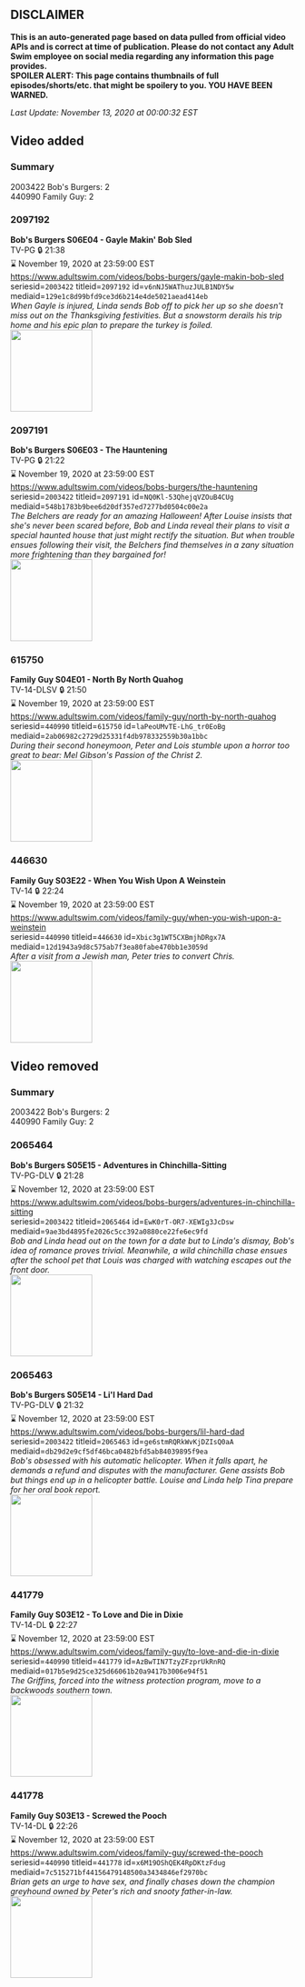 ## DISCLAIMER
**This is an auto-generated page based on data pulled from official video APIs and is correct at time of publication. Please do not contact any Adult Swim employee on social media regarding any information this page provides.**  
**SPOILER ALERT: This page contains thumbnails of full episodes/shorts/etc. that might be spoilery to you. YOU HAVE BEEN WARNED.**  

_Last Update: November 13, 2020 at 00:00:32 EST_
## Video added
### Summary
2003422 Bob's Burgers: 2  
440990 Family Guy: 2  
### 2097192
**Bob's Burgers S06E04 - Gayle Makin' Bob Sled**  
TV-PG 🔒 21:38  
⌛ November 19, 2020 at 23:59:00 EST  
https://www.adultswim.com/videos/bobs-burgers/gayle-makin-bob-sled  
seriesid=`2003422` titleid=`2097192` id=`v6nNJ5WAThuzJULB1NDY5w` mediaid=`129e1c8d99bfd9ce3d6b214e4de5021aead414eb`  
_When Gayle is injured, Linda sends Bob off to pick her up so she doesn't miss out on the Thanksgiving festivities. But a snowstorm derails his trip home and his epic plan to prepare the turkey is foiled._  
<a href="https://i.cdn.turner.com/adultswim/big/video/gayle-makin-bob-sled/bobsburgers_517_air_cid-2X4TJ.jpg"><img src="https://i.cdn.turner.com/adultswim/big/video/gayle-makin-bob-sled/bobsburgers_517_air_cid-2X4TJ.jpg" height="144px" /></a>
### 2097191
**Bob's Burgers S06E03 - The Hauntening**  
TV-PG 🔒 21:22  
⌛ November 19, 2020 at 23:59:00 EST  
https://www.adultswim.com/videos/bobs-burgers/the-hauntening  
seriesid=`2003422` titleid=`2097191` id=`NQ0Kl-53QhejqVZOuB4CUg` mediaid=`548b1783b9bee6d20df357ed7277bd0504c00e2a`  
_The Belchers are ready for an amazing Halloween! After Louise insists that she's never been scared before, Bob and Linda reveal their plans to visit a special haunted house that just might rectify the situation. But when trouble ensues following their visit, the Belchers find themselves in a zany situation more frightening than they bargained for!_  
<a href="https://i.cdn.turner.com/adultswim/big/video/the-hauntening/bobsburgers_513_air_cid-2WYDK.jpg"><img src="https://i.cdn.turner.com/adultswim/big/video/the-hauntening/bobsburgers_513_air_cid-2WYDK.jpg" height="144px" /></a>
### 615750
**Family Guy S04E01 - North By North Quahog**  
TV-14-DLSV 🔒 21:50  
⌛ November 19, 2020 at 23:59:00 EST  
https://www.adultswim.com/videos/family-guy/north-by-north-quahog  
seriesid=`440990` titleid=`615750` id=`laPeoUMvTE-LhG_tr0EoBg` mediaid=`2ab06982c2729d25331f4db978332559b30a1bbc`  
_During their second honeymoon, Peter and Lois stumble upon a horror too great to bear: Mel Gibson's Passion of the Christ 2._  
<a href="https://i.cdn.turner.com/adultswim/big/image-upload/thumbnails/thumb-2_image-152848112135718.jpg"><img src="https://i.cdn.turner.com/adultswim/big/image-upload/thumbnails/thumb-2_image-152848112135718.jpg" height="144px" /></a>
### 446630
**Family Guy S03E22 - When You Wish Upon A Weinstein**  
TV-14 🔒 22:24  
⌛ November 19, 2020 at 23:59:00 EST  
https://www.adultswim.com/videos/family-guy/when-you-wish-upon-a-weinstein  
seriesid=`440990` titleid=`446630` id=`Xbic3g1WT5CXBmjhDRgx7A` mediaid=`12d1943a9d8c575ab7f3ea80fabe470bb1e3059d`  
_After a visit from a Jewish man, Peter tries to convert Chris._  
<a href="https://i.cdn.turner.com/adultswim/big/image-upload/thumbnails/thumb-2_image-152848108809011.jpg"><img src="https://i.cdn.turner.com/adultswim/big/image-upload/thumbnails/thumb-2_image-152848108809011.jpg" height="144px" /></a>
## Video removed
### Summary
2003422 Bob's Burgers: 2  
440990 Family Guy: 2  
### 2065464
**Bob's Burgers S05E15 - Adventures in Chinchilla-Sitting**  
TV-PG-DLV 🔒 21:28  
⌛ November 12, 2020 at 23:59:00 EST  
https://www.adultswim.com/videos/bobs-burgers/adventures-in-chinchilla-sitting  
seriesid=`2003422` titleid=`2065464` id=`EwK0rT-OR7-XEWIg3JcDsw` mediaid=`9ae3bd4895fe2026c5cc392a0880ce22fe6ec9fd`  
_Bob and Linda head out on the town for a date but to Linda's dismay, Bob's idea of romance proves trivial. Meanwhile, a wild chinchilla chase ensues after the school pet that Louis was charged with watching escapes out the front door._  
<a href="https://i.cdn.turner.com/adultswim/big/video/adventures-in-chinchilla-sitting/bobsburgers_503_air_cid-2N2D0.jpg"><img src="https://i.cdn.turner.com/adultswim/big/video/adventures-in-chinchilla-sitting/bobsburgers_503_air_cid-2N2D0.jpg" height="144px" /></a>
### 2065463
**Bob's Burgers S05E14 - Li'l Hard Dad**  
TV-PG-DLV 🔒 21:32  
⌛ November 12, 2020 at 23:59:00 EST  
https://www.adultswim.com/videos/bobs-burgers/lil-hard-dad  
seriesid=`2003422` titleid=`2065463` id=`ge6stmRQRkWvKjDZIsQ0aA` mediaid=`db29d2e9cf5df46bca0482bfd5ab84039895f9ea`  
_Bob's obsessed with his automatic helicopter. When it falls apart, he demands a refund and disputes with the manufacturer. Gene assists Bob but things end up in a helicopter battle. Louise and Linda help Tina prepare for her oral book report._  
<a href="https://i.cdn.turner.com/adultswim/big/video/lil-hard-dad/bobsburgers_502_air_cid-30HPH.jpg"><img src="https://i.cdn.turner.com/adultswim/big/video/lil-hard-dad/bobsburgers_502_air_cid-30HPH.jpg" height="144px" /></a>
### 441779
**Family Guy S03E12 - To Love and Die in Dixie**  
TV-14-DL 🔒 22:27  
⌛ November 12, 2020 at 23:59:00 EST  
https://www.adultswim.com/videos/family-guy/to-love-and-die-in-dixie  
seriesid=`440990` titleid=`441779` id=`AzBwTIN7TzyZFzprUkRnRQ` mediaid=`017b5e9d25ce325d66061b20a9417b3006e94f51`  
_The Griffins, forced into the witness protection program, move to a backwoods southern town._  
<a href="https://i.cdn.turner.com/adultswim/big/image-upload/thumbnails/thumb-2_image-152821448954917.jpg"><img src="https://i.cdn.turner.com/adultswim/big/image-upload/thumbnails/thumb-2_image-152821448954917.jpg" height="144px" /></a>
### 441778
**Family Guy S03E13 - Screwed the Pooch**  
TV-14-DL 🔒 22:26  
⌛ November 12, 2020 at 23:59:00 EST  
https://www.adultswim.com/videos/family-guy/screwed-the-pooch  
seriesid=`440990` titleid=`441778` id=`x6M19OShQEK4RpDKtzFdug` mediaid=`7c515271bf44156479148500a3434846ef2970bc`  
_Brian gets an urge to have sex, and finally chases down the champion greyhound owned by Peter's rich and snooty father-in-law._  
<a href="https://i.cdn.turner.com/asfix/repository//8a25c3920eaf5fa6010eaffb99c438bf/thumbnail_1352098681812510624.jpg"><img src="https://i.cdn.turner.com/asfix/repository//8a25c3920eaf5fa6010eaffb99c438bf/thumbnail_1352098681812510624.jpg" height="144px" /></a>
